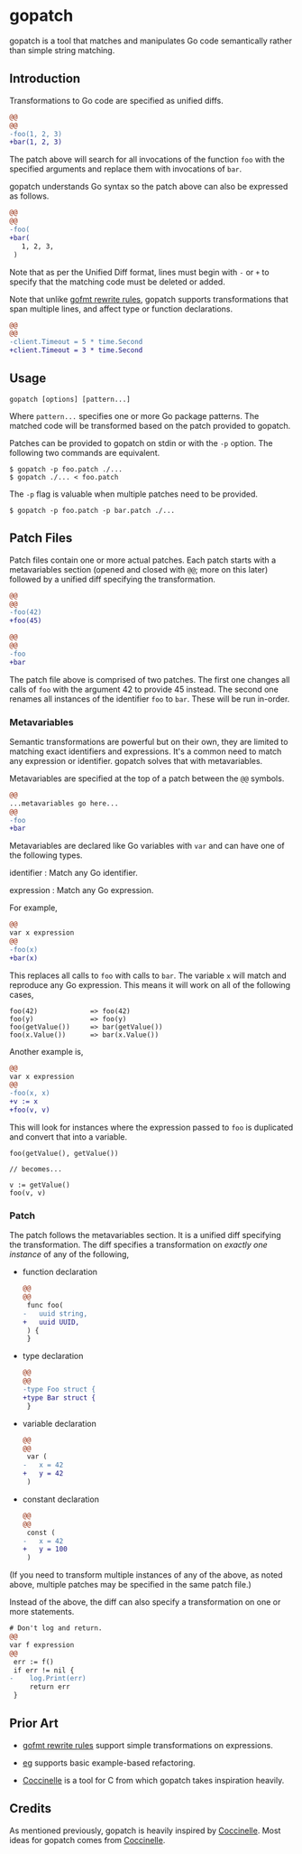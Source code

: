 # gopatch

gopatch is a tool that matches and manipulates Go code semantically rather than
simple string matching.

## Introduction

Transformations to Go code are specified as unified diffs.

```diff
@@
@@
-foo(1, 2, 3)
+bar(1, 2, 3)
```

The patch above will search for all invocations of the function `foo` with the
specified arguments and replace them with invocations of `bar`.

gopatch understands Go syntax so the patch above can also be expressed as
follows.

```diff
@@
@@
-foo(
+bar(
   1, 2, 3,
 )
```

Note that as per the Unified Diff format, lines must begin with `-` or `+` to
specify that the matching code must be deleted or added.

Note that unlike [gofmt rewrite rules], gopatch supports transformations that
span multiple lines, and affect type or function declarations.

  [gofmt rewrite rules]: https://golang.org/cmd/gofmt/

```diff
@@
@@
-client.Timeout = 5 * time.Second
+client.Timeout = 3 * time.Second
```

## Usage

    gopatch [options] [pattern...]

Where `pattern...` specifies one or more Go package patterns. The matched code
will be transformed based on the patch provided to gopatch.

Patches can be provided to gopatch on stdin or with the `-p` option. The
following two commands are equivalent.

```shell
$ gopatch -p foo.patch ./...
$ gopatch ./... < foo.patch
```

The `-p` flag is valuable when multiple patches need to be provided.

```shell
$ gopatch -p foo.patch -p bar.patch ./...
```

## Patch Files

Patch files contain one or more actual patches. Each patch starts with a
metavariables section (opened and closed with `@@`; more on this later)
followed by a unified diff specifying the transformation.

```diff
@@
@@
-foo(42)
+foo(45)

@@
@@
-foo
+bar
```

The patch file above is comprised of two patches. The first one changes all
calls of `foo` with the argument 42 to provide 45 instead. The second one
renames all instances of the identifier `foo` to `bar`. These will be run
in-order.

### Metavariables

Semantic transformations are powerful but on their own, they are limited to
matching exact identifiers and expressions. It's a common need to match any
expression or identifier. gopatch solves that with metavariables.

Metavariables are specified at the top of a patch between the `@@` symbols.

```diff
@@
...metavariables go here...
@@
-foo
+bar
```

Metavariables are declared like Go variables with `var` and can have one of the
following types.

identifier
:   Match any Go identifier.

expression
:   Match any Go expression.

For example,

```diff
@@
var x expression
@@
-foo(x)
+bar(x)
```

This replaces all calls to `foo` with calls to `bar`. The variable `x` will
match and reproduce any Go expression. This means it will work on all of the
following cases,

    foo(42)             => foo(42)
    foo(y)              => foo(y)
    foo(getValue())     => bar(getValue())
    foo(x.Value())      => bar(x.Value())

Another example is,

```diff
@@
var x expression
@@
-foo(x, x)
+v := x
+foo(v, v)
```

This will look for instances where the expression passed to `foo` is duplicated
and convert that into a variable.

    foo(getValue(), getValue())

    // becomes...

    v := getValue()
    foo(v, v)

### Patch

The patch follows the metavariables section. It is a unified diff specifying
the transformation. The diff specifies a transformation on *exactly one
instance* of any of the following,

-   function declaration

    ```diff
    @@
    @@
     func foo(
    -   uuid string,
    +   uuid UUID,
     ) {
     }
    ```

-   type declaration

    ```diff
    @@
    @@
    -type Foo struct {
    +type Bar struct {
     }
    ```

-   variable declaration

    ```diff
    @@
    @@
     var (
    -   x = 42
    +   y = 42
     )
    ```

-   constant declaration

    ```diff
    @@
    @@
     const (
    -   x = 42
    +   y = 100
     )
    ```

(If you need to transform multiple instances of any of the above, as noted
above, multiple patches may be specified in the same patch file.)

Instead of the above, the diff can also specify a transformation on one or more
statements.

```diff
# Don't log and return.
@@
var f expression
@@
 err := f()
 if err != nil {
-    log.Print(err)
     return err
 }
```

## Prior Art

- [gofmt rewrite rules] support simple transformations on expressions.
- [eg] supports basic example-based refactoring.
- [Coccinelle] is a tool for C from which gopatch takes inspiration heavily.

  [eg]: https://godoc.org/golang.org/x/tools/cmd/eg
  [Coccinelle]: http://coccinelle.lip6.fr/documentation.php

## Credits

As mentioned previously, gopatch is heavily inspired by [Coccinelle]. Most
ideas for gopatch comes from [Coccinelle].
